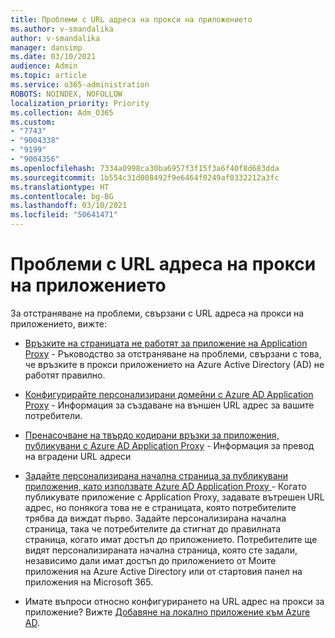 ```yaml
---
title: Проблеми с URL адреса на прокси на приложението
ms.author: v-smandalika
author: v-smandalika
manager: dansimp
ms.date: 03/10/2021
audience: Admin
ms.topic: article
ms.service: o365-administration
ROBOTS: NOINDEX, NOFOLLOW
localization_priority: Priority
ms.collection: Adm_O365
ms.custom:
- "7743"
- "9004338"
- "9199"
- "9004356"
ms.openlocfilehash: 7334a0998ca30ba6957f3f15f3a6f40f8d683dda
ms.sourcegitcommit: 1b554c31d008492f9e6464f0249af0332212a3fc
ms.translationtype: HT
ms.contentlocale: bg-BG
ms.lasthandoff: 03/10/2021
ms.locfileid: "50641471"
---
```

# <a name="application-proxy-url-issues"></a>Проблеми с URL адреса на прокси на приложението

За отстраняване на проблеми, свързани с URL адреса на прокси на приложението, вижте:

- [Връзките на страницата не работят за приложение на Application Proxy](https://docs.microsoft.com/azure/active-directory/manage-apps/application-proxy-page-links-broken-problem)  - Ръководство за отстраняване на проблеми, свързани с това, че връзките в прокси приложението на Azure Active Directory (AD) не работят правилно.

- [Конфигурирайте персонализирани домейни с Azure AD Application Proxy](https://docs.microsoft.com/azure/active-directory/manage-apps/application-proxy-configure-custom-domain)  - Информация за създаване на външен URL адрес за вашите потребители.

- [Пренасочване на твърдо кодирани връзки за приложения, публикувани с Azure AD Application Proxy](https://docs.microsoft.com/azure/active-directory/manage-apps/application-proxy-configure-hard-coded-link-translation)  - Информация за превод на вградени URL адреси

- [Задайте персонализирана начална страница за публикувани приложения, като използвате Azure AD Application Proxy ](https://docs.microsoft.com/azure/active-directory/manage-apps/application-proxy-configure-custom-home-page#change-the-home-page-in-the-azure-portal) - Когато публикувате приложение с Application Proxy, задавате вътрешен URL адрес, но понякога това не е страницата, която потребителите трябва да виждат първо. Задайте персонализирана начална страница, така че потребителите да стигнат до правилната страница, когато имат достъп до приложението. Потребителите ще видят персонализираната начална страница, която сте задали, независимо дали имат достъп до приложението от Моите приложения на Azure Active Directory или от стартовия панел на приложения на Microsoft 365.

- Имате въпроси относно конфигурирането на URL адрес на прокси за приложение? Вижте [Добавяне на локално приложение към Azure AD](https://docs.microsoft.com/azure/active-directory/manage-apps/application-proxy-add-on-premises-application#add-an-on-premises-app-to-azure-ad).
 

